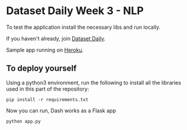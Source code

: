 # Dataset Daily Week 3 - NLP

To test the application install the necessary libs and run locally. 

If you haven't already, join [Dataset Daily](https://www.datasetdaily.com).

Sample app running on [Heroku](https://nlp.datasetdaily.com).

## To deploy yourself

Using a python3 environment, run the following to install all the libraries used in this part of the repository:
```
pip install -r requirements.txt
```

Now you can run, Dash works as a Flask app
```
python app.py
```